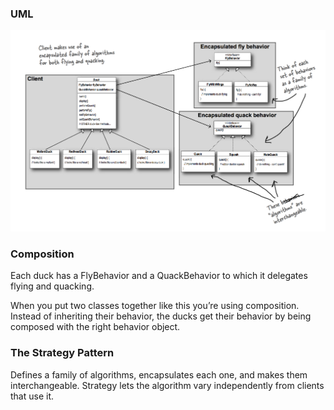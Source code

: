 
### UML

![UML](../../UML/Strategy.png)

### Composition

Each duck has a FlyBehavior and a QuackBehavior to which it delegates flying and quacking.

When you put two classes together like this you’re using composition. Instead of inheriting their behavior, the ducks get their behavior by being composed with the right behavior object.


### The Strategy Pattern

Defines a family of algorithms, encapsulates each one, and makes them interchangeable. Strategy lets the algorithm vary independently from clients that use it.
